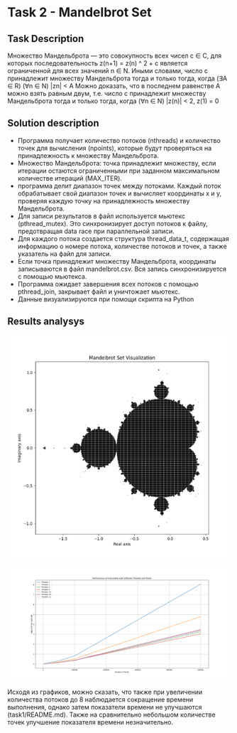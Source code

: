 # Task 2 - Mandelbrot Set

## Task Description
Множество Мандельброта — это совокупность всех чисел c ∈ C, для которых последовательность
z(n+1) = z(n) ^ 2 + c является ограниченной для всех значений n ∈ N. Иными словами, число
c принадлежит множеству Мандельброта тогда и только тогда, когда (∃A ∈ R) (∀n ∈ N) |zn| < A
Можно доказать, что в последнем равенстве A можно взять равным двум, т.е. число c принадлежит множеству Мандельброта тогда и только
тогда, когда
(∀n ∈ N) |z(n)| < 2, z(1) = 0

## Solution description

* Программа получает количество потоков (nthreads) и количество точек для вычисления (npoints), которые будут проверяться на принадлежность к множеству Мандельброта.
* Множество Мандельброта: точка принадлежит множеству, если итерации остаются ограниченными при заданном максимальном количестве итераций (MAX_ITER).
* программа делит диапазон точек между потоками. Каждый поток обрабатывает свой диапазон точек и вычисляет координаты x и y, проверяя каждую точку на принадлежность множеству Мандельброта.
* Для записи результатов в файл используется мьютекс (pthread_mutex). Это синхронизирует доступ потоков к файлу, предотвращая data race при параллельной записи.
* Для каждого потока создается структура thread_data_t, содержащая информацию о номере потока, количестве потоков и точек, а также указатель на файл для записи.
* Если точка принадлежит множеству Мандельброта, координаты записываются в файл mandelbrot.csv. Вся запись синхронизируется с помощью мьютекса.
* Программа ожидает завершения всех потоков с помощью pthread_join, закрывает файл и уничтожает мьютекс.
* Данные визуализируются при помощи скрипта на Python

## Results analysys

![ visualisation](mandelbrot.png)

![result](ThreadTimeGraph.png)

Исходя из графиков, можно сказать, что также при увеличении количества потоков до 8 наблюдается сокращение времени выполнения, однако затем показатели времени не улучшаются (task1/README.md). Также на сравнительно небольшом количестве точек улучшение показателя времени незначительно.